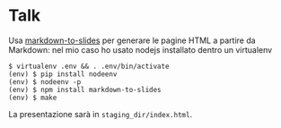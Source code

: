 # Talk

Usa [markdown-to-slides](https://github.com/partageit/markdown-to-slides) per generare
le pagine HTML a partire da Markdown: nel mio caso ho usato nodejs installato
dentro un virtualenv

```
$ virtualenv .env && . .env/bin/activate
(env) $ pip install nodeenv
(env) $ nodeenv -p
(env) $ npm install markdown-to-slides
(env) $ make
```

La presentazione sarà in ``staging_dir/index.html``.
